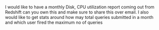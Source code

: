 I would like to have a monthly Disk, CPU utilization report coming out from Redshift can you own this and make sure to share this over email. I also would like to get stats around how may total queries submitted in a month and which user fired the maximum no of queries
